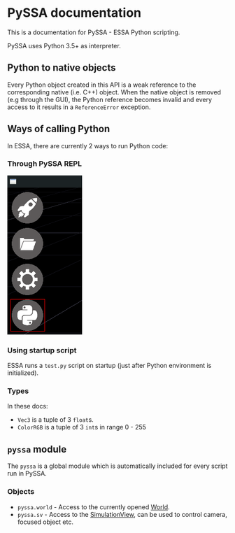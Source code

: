 # PySSA documentation

This is a documentation for PySSA - ESSA Python scripting.

PySSA uses Python 3.5+ as interpreter.

## Python to native objects

Every Python object created in this API is a weak reference to the corresponding native (i.e. C++) object. When the native object is removed (e.g through the GUI), the Python reference becomes invalid and every access to it results in a `ReferenceError` exception.

## Ways of calling Python

In ESSA, there are currently 2 ways to run Python code:

### Through PySSA REPL

![Open REPL](./OpenREPL.png)

### Using startup script

ESSA runs a `test.py` script on startup (just after Python environment is initialized).

### Types

In these docs:

* `Vec3` is a tuple of 3 `float`s.
* `ColorRGB` is a tuple of 3 `int`s in range 0 - 255

## `pyssa` module

The `pyssa` is a global module which is automatically included for every script run in PySSA.

### Objects

* `pyssa.world` - Access to the currently opened [World](./World.md).
* `pyssa.sv` - Access to the [SimulationView](./SimulationView.md), can be used to control camera, focused object etc.
